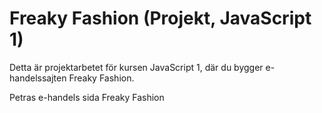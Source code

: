 # Freaky Fashion (Projekt, JavaScript 1)

Detta är projektarbetet för kursen JavaScript 1, där du bygger e-handelssajten Freaky Fashion.

Petras e-handels sida Freaky Fashion